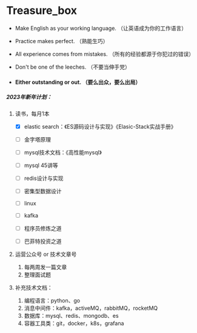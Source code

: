 # Treasure_box

- Make English as your working language. （让英语成为你的工作语言）

- Practice makes perfect. （熟能生巧）

- All experience comes from mistakes. （所有的经验都源于你犯过的错误）

- Don't be one of the leeches. （不要当伸手党）

- #### Either outstanding or out. （要么出众，要么出局）

##### 2023年新年计划：

1. 读书，每月1本

   - [x] elastic search：《ES源码设计与实现》《Elasic-Stack实战手册》

   - [ ] 金字塔原理
   - [ ] mysql技术文档：《高性能mysql》
   - [ ] mysql 45讲等
   - [ ] redis设计与实现
   - [ ] 密集型数据设计
   - [ ] linux
   - [ ] kafka
   - [ ] 程序员修炼之道
   - [ ] 巴菲特投资之道

2. 运营公众号 or 技术文章号
   1. 每两周发一篇文章
   2. 整理面试题

3. 补充技术文档：
   1. 编程语言：python、go
   2. 消息中间件：kafka，activeMQ，rabbitMQ，rocketMQ
   3. 数据库：mysql、redis、mongodb、es
   4. 容器工具类：git，docker，k8s，grafana